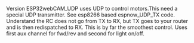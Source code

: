 Version ESP32webCAM_UDP uses UDP to control motors.This need a special UDP transmitter. See esp8266 based espnow_UDP_TX code. Understand the RC does not go from TX to RX, but TX goes to your router and is then redispatched to RX. This is by far the smoothest control. Uses first aux channel for fwd/rev and second for light on/off.
